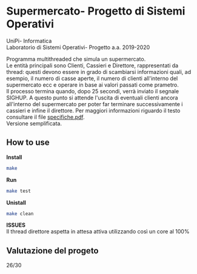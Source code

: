 # Supermercato- Progetto di Sistemi Operativi

UniPi- Informatica  
Laboratorio di Sistemi Operativi- Progetto a.a. 2019-2020  

Programma multithreaded che simula un supermercato.   
Le entità principali sono Clienti, Cassieri e Direttore, rappresentati da thread: questi devono essere in grado di scambiarsi informazioni quali, ad esempio, il numero di casse aperte, il numero di clienti all'interno del supermercato ecc e operare in base ai valori passati come prametro.  
Il processo termina quando, dopo 25 secondi, verrà inviato il segnale SIGHUP. A questo punto si attende l'uscita di eventuali clienti ancora all'interno del supermercato per poter far terminare successivamente i cassieri e infine il direttore.
Per maggiori informazioni riguardo il testo consultare il file [specifiche.pdf](https://github.com/Osiride-projects/supermarket_simulation/blob/main/specifiche.pdf).  
Versione semplificata.  



## How to use  
**Install**
```bash
make
```  
**Run**
```bash
make test
```
**Unistall**
```bash
make clean
```

  
**ISSUES**  
Il thread direttore aspetta in attesa attiva utilizzando così un core al 100%  
  
## Valutazione del progeto  
26/30
